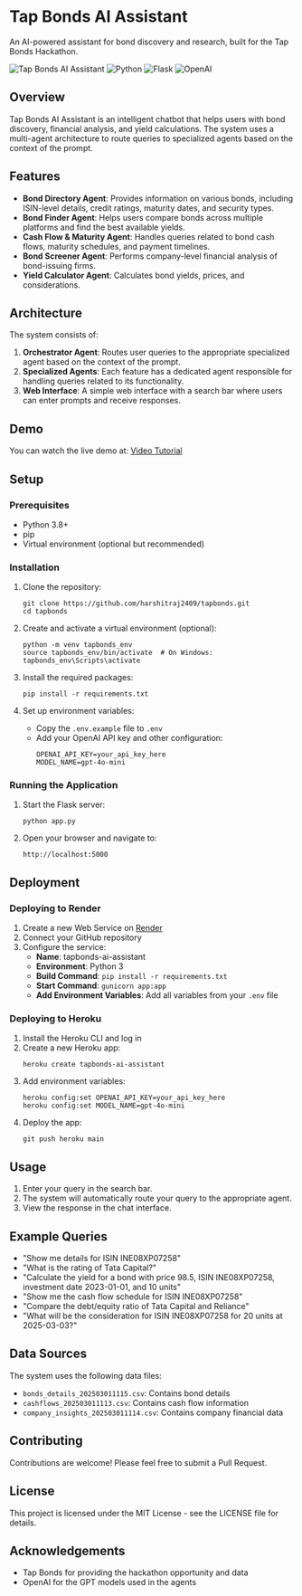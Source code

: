 # Tap Bonds AI Assistant

An AI-powered assistant for bond discovery and research, built for the Tap Bonds Hackathon.

![Tap Bonds AI Assistant](https://img.shields.io/badge/Tap%20Bonds-AI%20Assistant-blue)
![Python](https://img.shields.io/badge/Python-3.8%2B-blue)
![Flask](https://img.shields.io/badge/Flask-2.3.3-green)
![OpenAI](https://img.shields.io/badge/OpenAI-API-orange)

## Overview

Tap Bonds AI Assistant is an intelligent chatbot that helps users with bond discovery, financial analysis, and yield calculations. The system uses a multi-agent architecture to route queries to specialized agents based on the context of the prompt.

## Features

- **Bond Directory Agent**: Provides information on various bonds, including ISIN-level details, credit ratings, maturity dates, and security types.
- **Bond Finder Agent**: Helps users compare bonds across multiple platforms and find the best available yields.
- **Cash Flow & Maturity Agent**: Handles queries related to bond cash flows, maturity schedules, and payment timelines.
- **Bond Screener Agent**: Performs company-level financial analysis of bond-issuing firms.
- **Yield Calculator Agent**: Calculates bond yields, prices, and considerations.

## Architecture

The system consists of:

1. **Orchestrator Agent**: Routes user queries to the appropriate specialized agent based on the context of the prompt.
2. **Specialized Agents**: Each feature has a dedicated agent responsible for handling queries related to its functionality.
3. **Web Interface**: A simple web interface with a search bar where users can enter prompts and receive responses.

## Demo

You can watch the live demo at: [Video Tutorial](https://www.youtube.com/watch?v=s28IJWocJGk&t=275s)


## Setup

### Prerequisites

- Python 3.8+
- pip
- Virtual environment (optional but recommended)

### Installation

1. Clone the repository:
   ```
   git clone https://github.com/harshitraj2409/tapbonds.git
   cd tapbonds
   ```

2. Create and activate a virtual environment (optional):
   ```
   python -m venv tapbonds_env
   source tapbonds_env/bin/activate  # On Windows: tapbonds_env\Scripts\activate
   ```

3. Install the required packages:
   ```
   pip install -r requirements.txt
   ```

4. Set up environment variables:
   - Copy the `.env.example` file to `.env`
   - Add your OpenAI API key and other configuration:
     ```
     OPENAI_API_KEY=your_api_key_here
     MODEL_NAME=gpt-4o-mini
     ```

### Running the Application

1. Start the Flask server:
   ```
   python app.py
   ```

2. Open your browser and navigate to:
   ```
   http://localhost:5000
   ```

## Deployment

### Deploying to Render

1. Create a new Web Service on [Render](https://render.com)
2. Connect your GitHub repository
3. Configure the service:
   - **Name**: tapbonds-ai-assistant
   - **Environment**: Python 3
   - **Build Command**: `pip install -r requirements.txt`
   - **Start Command**: `gunicorn app:app`
   - **Add Environment Variables**: Add all variables from your `.env` file

### Deploying to Heroku

1. Install the Heroku CLI and log in
2. Create a new Heroku app:
   ```
   heroku create tapbonds-ai-assistant
   ```
3. Add environment variables:
   ```
   heroku config:set OPENAI_API_KEY=your_api_key_here
   heroku config:set MODEL_NAME=gpt-4o-mini
   ```
4. Deploy the app:
   ```
   git push heroku main
   ```

## Usage

1. Enter your query in the search bar.
2. The system will automatically route your query to the appropriate agent.
3. View the response in the chat interface.

## Example Queries

- "Show me details for ISIN INE08XP07258"
- "What is the rating of Tata Capital?"
- "Calculate the yield for a bond with price 98.5, ISIN INE08XP07258, investment date 2023-01-01, and 10 units"
- "Show me the cash flow schedule for ISIN INE08XP07258"
- "Compare the debt/equity ratio of Tata Capital and Reliance"
- "What will be the consideration for ISIN INE08XP07258 for 20 units at 2025-03-03?"

## Data Sources

The system uses the following data files:
- `bonds_details_202503011115.csv`: Contains bond details
- `cashflows_202503011113.csv`: Contains cash flow information
- `company_insights_202503011114.csv`: Contains company financial data

## Contributing

Contributions are welcome! Please feel free to submit a Pull Request.

## License

This project is licensed under the MIT License - see the LICENSE file for details.

## Acknowledgements

- Tap Bonds for providing the hackathon opportunity and data
- OpenAI for the GPT models used in the agents 
